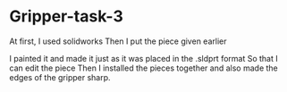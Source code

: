 # Gripper-task-3
At first, I used solidworks
Then I put the piece given earlier

I painted it and made it just as it was placed in the .sldprt format
So that I can edit the piece
Then I installed the pieces together and also made the edges of the gripper sharp.
